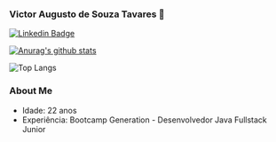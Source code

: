 ### Victor Augusto de Souza Tavares 👋

[![Linkedin Badge](https://img.shields.io/badge/linkedin-%230077B5.svg?&style=for-the-badge&logo=linkedin&logoColor=white&link=https://www.linkedin.com/in/victortavares-dev/)](https://www.linkedin.com/in/victortavares-dev/)

[![Anurag's github stats](https://github-readme-stats.vercel.app/api?username=VictorT314)](https://github.com/VictorT314)

![Top Langs](https://github-readme-stats.vercel.app/api/top-langs/?username=VictorT314&show_icons=true&theme=vue)

### About Me
* Idade: 22 anos
* Experiência: Bootcamp Generation - Desenvolvedor Java Fullstack Junior
